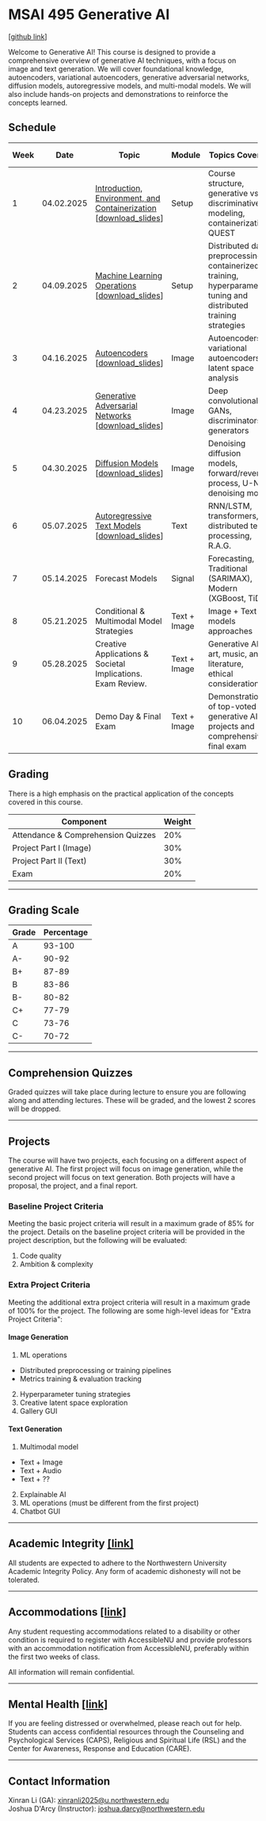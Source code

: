 # MSAI 495 Generative AI 
[[github link](https://github.com/drc-cs/SPRING25-GENERATIVE-AI)]

Welcome to Generative AI! This course is designed to provide a comprehensive overview of generative AI techniques, with a focus on image and text generation. We will cover foundational knowledge, autoencoders, variational autoencoders, generative adversarial networks, diffusion models, autoregressive models, and multi-modal models. We will also include hands-on projects and demonstrations to reinforce the concepts learned.

## Schedule

| Week | Date       | Topic   | Module  | Topics Covered  | Modern Architectures | Project Milestone |
|------|------------|--------------------------------------|--------------|--------------------------------------------------------------------------------| -- | -- |
| 1    | 04.02.2025 | [Introduction, Environment, and Containerization](https://drc-cs.github.io/SPRING25-GENERATIVE-AI/lectures/L01/#/) [[download_slides](https://storage.googleapis.com/slide_assets/GenAI_Lectures/L01.pdf)]| Setup | Course structure, generative vs. discriminative modeling, containerization, QUEST | -- | -- |
| 2    | 04.09.2025 | [Machine Learning Operations](https://drc-cs.github.io/SPRING25-GENERATIVE-AI/lectures/L02/#/) [[download_slides](https://storage.googleapis.com/slide_assets/GenAI_Lectures/L02.pdf)] | Setup | Distributed data preprocessing, containerized training, hyperparameter tuning and distributed training strategies | -- | Image Proposal |
| 3    | 04.16.2025 | [Autoencoders](https://drc-cs.github.io/SPRING25-GENERATIVE-AI/lectures/L03/#/) [[download_slides](https://storage.googleapis.com/slide_assets/GenAI_Lectures/L03.pdf)] | Image | Autoencoders, variational autoencoders, latent space analysis | VAE, $\beta$-VAE | -- |
| 4    | 04.23.2025 | [Generative Adversarial Networks](https://drc-cs.github.io/SPRING25-GENERATIVE-AI/lectures/L04/#/) [[download_slides](https://storage.googleapis.com/slide_assets/GenAI_Lectures/L04.pdf)] | Image | Deep convolutional GANs, discriminators & generators | WGAN-GP, Conditional GANs | -- |
| 5    | 04.30.2025 | [Diffusion Models](https://drc-cs.github.io/SPRING25-GENERATIVE-AI/lectures/L05/#/) [[download_slides](https://storage.googleapis.com/slide_assets/GenAI_Lectures/L05.pdf)] | Image | Denoising diffusion models, forward/reverse process, U-Net denoising model | DDIM, Imagen, Stable Diffusion | -- |
| 6    | 05.07.2025 | [Autoregressive Text Models](https://drc-cs.github.io/SPRING25-GENERATIVE-AI/lectures/L06/#/) [[download_slides](https://storage.googleapis.com/slide_assets/GenAI_Lectures/L06.pdf)] | Text | RNN/LSTM, transformers, distributed text processing, R.A.G. | GPT, BERT, T5 | Image Project |
| 7    | 05.14.2025 | Forecast Models | Signal | Forecasting, Traditional (SARIMAX), Modern (XGBoost, TiDE) | SARIMAX, XGBoost, TiDE | Text Proposal |
| 8    | 05.21.2025 | Conditional & Multimodal Model Strategies | Text + Image | Image + Text models approaches | CLIP, DALL-E, BLIP | -- |
| 9    | 05.28.2025 | Creative Applications & Societal Implications. Exam Review. | Text + Image | Generative AI in art, music, and literature, ethical considerations | GPT Storyteller, MusicGen | -- |
| 10   | 06.04.2025 | Demo Day & Final Exam | Text + Image | Demonstration of top-voted generative AI projects and comprehensive final exam | -- | Text Project |

## Grading

There is a high emphasis on the practical application of the concepts covered in this course.

| Component | Weight |
| --- | --- |
| Attendance & Comprehension Quizzes | 20% |
| Project Part I (Image) | 30% |
| Project Part II (Text) | 30% |
| Exam | 20% |

------

## Grading Scale

| Grade | Percentage |
| --- | --- |
| A | 93-100 |
| A- | 90-92 |
| B+ | 87-89 |
| B | 83-86 |
| B- | 80-82 |
| C+ | 77-79 |
| C | 73-76 |
| C- | 70-72 |

------

## Comprehension Quizzes

Graded quizzes will take place during lecture to ensure you are following along and attending lectures. These will be graded, and the lowest 2 scores will be dropped. 

------

## Projects

The course will have two projects, each focusing on a different aspect of generative AI. The first project will focus on image generation, while the second project will focus on text generation. Both projects will have a proposal, the project, and a final report.

### Baseline Project Criteria

Meeting the basic project criteria will result in a maximum grade of 85% for the project. Details on the baseline project criteria will be provided in the project description, but the following will be evaluated:

1. Code quality
2. Ambition & complexity

### Extra Project Criteria

Meeting the additional extra project criteria will result in a maximum grade of 100% for the project. The following are some high-level ideas for "Extra Project Criteria":

#### Image Generation

1. ML operations
- Distributed preprocessing or training pipelines
- Metrics training & evaluation tracking
2. Hyperparameter tuning strategies
3. Creative latent space exploration
4. Gallery GUI

#### Text Generation

1. Multimodal model
- Text + Image
- Text + Audio
- Text + ??
2. Explainable AI
3. ML operations (must be different from the first project)
4. Chatbot GUI

------

## Academic Integrity [[link]](https://www.northwestern.edu/provost/policies-procedures/academic-integrity/index.html)

All students are expected to adhere to the Northwestern University Academic Integrity Policy. Any form of academic dishonesty will not be tolerated.

------

## Accommodations [[link]](https://www.registrar.northwestern.edu/registration-graduation/northwestern-university-syllabus-standards.html#accessibility)

Any student requesting accommodations related to a disability or other condition is required to register with AccessibleNU and provide professors with an accommodation notification from AccessibleNU, preferably within the first two weeks of class. 

All information will remain confidential.

------

## Mental Health [[link]](https://www.registrar.northwestern.edu/registration-graduation/northwestern-university-syllabus-standards.html#wellness-and-health)

If you are feeling distressed or overwhelmed, please reach out for help. Students can access confidential resources through the Counseling and Psychological Services (CAPS), Religious and Spiritual Life (RSL) and the Center for Awareness, Response and Education (CARE).

-----

## Contact Information

Xinran Li (GA): xinranli2025@u.northwestern.edu<br>
Joshua D'Arcy (Instructor): joshua.darcy@northwestern.edu